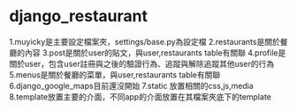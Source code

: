 # django_restaurant

1.muyicky是主要設定檔案夾，settings/base.py為設定檔
2.restaurants是關於餐廳的內容
3.post是關於user的貼文，與user,restaurants table有關聯
4.profile是關於user，包含user註冊與之後的驗證行為、追蹤與解除追蹤其他user的行為
5.menus是關於餐廳的菜單，與user,restaurants table有關聯
6.django_google_maps目前還沒開始
7.static 放置相關的css,js,media
8.template放置主要的介面，不同app的介面放置在其檔案夾底下的template
